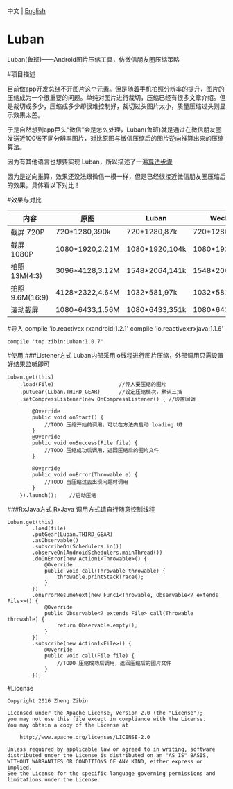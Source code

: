 中文 | [English](/Translation/README-EN.md)

# Luban
Luban(鲁班)——Android图片压缩工具，仿微信朋友圈压缩策略 

#项目描述

目前做app开发总绕不开图片这个元素。但是随着手机拍照分辨率的提升，图片的压缩成为一个很重要的问题。单纯对图片进行裁切，压缩已经有很多文章介绍。但是裁切成多少，压缩成多少却很难控制好，裁切过头图片太小，质量压缩过头则显示效果太差。

于是自然想到app巨头“微信”会是怎么处理，Luban(鲁班)就是通过在微信朋友圈发送近100张不同分辨率图片，对比原图与微信压缩后的图片逆向推算出来的压缩算法。

因为有其他语言也想要实现 Luban，所以描述了一遍[算法步骤](/DESCRIPTION.md) 

因为是逆向推算，效果还没法跟微信一模一样，但是已经很接近微信朋友圈压缩后的效果，具体看以下对比！

#效果与对比

内容 | 原图 | Luban | Wechat
---|---|---|---
截屏 720P |720*1280,390k|720*1280,87k|720*1280,56k
截屏 1080P|1080*1920,2.21M|1080*1920,104k|1080*1920,112k
拍照 13M(4:3)|3096*4128,3.12M|1548*2064,141k|1548*2064,147k
拍照 9.6M(16:9)|4128*2322,4.64M|1032*581,97k|1032*581,74k
滚动截屏|1080*6433,1.56M|1080*6433,351k|1080*6433,482k

#导入
    compile 'io.reactivex:rxandroid:1.2.1'
    compile 'io.reactivex:rxjava:1.1.6'
    
    compile 'top.zibin:Luban:1.0.7'
    
#使用
###Listener方式
Luban内部采用io线程进行图片压缩，外部调用只需设置好结果监听即可
    
    Luban.get(this)
        .load(File)                     //传人要压缩的图片
        .putGear(Luban.THIRD_GEAR)      //设定压缩档次，默认三挡
        .setCompressListener(new OnCompressListener() { //设置回调
        
            @Override
            public void onStart() {
                //TODO 压缩开始前调用，可以在方法内启动 loading UI
            }
            @Override
            public void onSuccess(File file) {
                //TODO 压缩成功后调用，返回压缩后的图片文件
            }
            
            @Override
            public void onError(Throwable e) {
                //TODO 当压缩过去出现问题时调用
            }
        }).launch();    //启动压缩
        
###RxJava方式
RxJava 调用方式请自行随意控制线程
    
    Luban.get(this)
            .load(file)
            .putGear(Luban.THIRD_GEAR)
            .asObservable()
            .subscribeOn(Schedulers.io())
            .observeOn(AndroidSchedulers.mainThread())
            .doOnError(new Action1<Throwable>() {
                @Override
                public void call(Throwable throwable) {
                    throwable.printStackTrace();
                }
            })
            .onErrorResumeNext(new Func1<Throwable, Observable<? extends File>>() {
                @Override
                public Observable<? extends File> call(Throwable throwable) {
                    return Observable.empty();
                }
            })
            .subscribe(new Action1<File>() {
                @Override
                public void call(File file) {
                    //TODO 压缩成功后调用，返回压缩后的图片文件
                }
            });

#License

    Copyright 2016 Zheng Zibin
    
    Licensed under the Apache License, Version 2.0 (the "License");
    you may not use this file except in compliance with the License.
    You may obtain a copy of the License at
    
        http://www.apache.org/licenses/LICENSE-2.0
    
    Unless required by applicable law or agreed to in writing, software
    distributed under the License is distributed on an "AS IS" BASIS,
    WITHOUT WARRANTIES OR CONDITIONS OF ANY KIND, either express or implied.
    See the License for the specific language governing permissions and
    limitations under the License.
